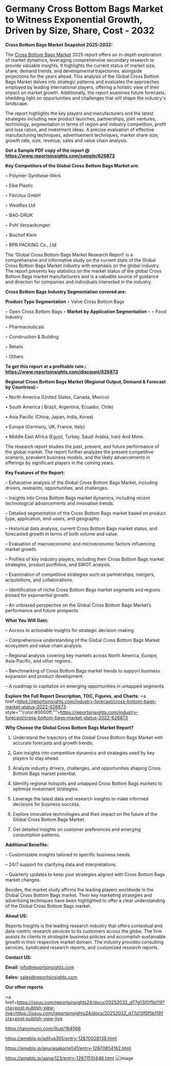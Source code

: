 # Germany Cross Bottom Bags Market to Witness Exponential Growth, Driven by Size, Share, Cost - 2032

<strong>Cross Bottom Bags Market Snapshot 2025-2032:</strong>

The <a href=https://www.reportsinsights.com/sample/626873>Cross Bottom Bags Market</a> 2025 report offers an in-depth exploration of market dynamics, leveraging comprehensive secondary research to provide valuable insights. It highlights the current status of market size, share, demand trends, and developmental trajectories, alongside projections for the years ahead. This analysis of the Global Cross Bottom Bags Market delves into strategic patterns and evaluates the approaches employed by leading international players, offering a holistic view of their impact on market growth. Additionally, the report examines future forecasts, shedding light on opportunities and challenges that will shape the industry's landscape.

The report highlights the key players and manufacturers and the latest strategies including new product launches, partnerships, joint ventures, technology, segmentation in terms of region and industry competition, profit and loss ration, and investment ideas. A precise evaluation of effective manufacturing techniques, advertisement techniques, market share size, growth rate, size, revenue, sales and value chain analysis.

<strong>Get a Sample PDF copy of the report @ <a href=https://www.reportsinsights.com/sample/626873 style=color:#0000ff;>https://www.reportsinsights.com/sample/626873</a></strong>

<strong>Key Competitors of the Global Cross Bottom Bags Market are:</strong>

‣ Polymer-Synthese-Werk

‣ Elke Plastic

‣ Fibrolux GmbH

‣ Westflex Ltd

‣ BAG-DRUK

‣ Pohl Verpackungen

‣ Bischof  Klein

‣ BPB PACKING Co., Ltd

The ‘Global Cross Bottom Bags Market Research Report’ is a comprehensive and informative study on the current state of the Global Cross Bottom Bags Market industry with emphasis on the global industry. The report presents key statistics on the market status of the global Cross Bottom Bags market manufacturers and is a valuable source of guidance and direction for companies and individuals interested in the industry.

<strong>Cross Bottom Bags Industry Segmentation covered are:</strong>

<strong>Product Type Segmentation</strong>
‣
Valve Cross Bottom Bags

‣ Open Cross Bottom Bags
‣ 
<strong>Market by Application Segmentation</strong>
‣
‣  Food Industry

‣ Pharmaceuticals

‣ Construction & Building

‣ Retails

‣ Others

<strong>To get this report at a profitable rate.: <a href=https://www.reportsinsights.com/discount/626873 style=color:#0000ff;>https://www.reportsinsights.com/discount/626873</a></strong>

<strong>Regional Cross Bottom Bags Market (Regional Output, Demand &amp; Forecast by Countries):-</strong>

• North America (United States, Canada, Mexico)

• South America ( Brazil, Argentina, Ecuador, Chile)

• Asia Pacific (China, Japan, India, Korea)

• Europe (Germany, UK, France, Italy)

• Middle East Africa (Egypt, Turkey, Saudi Arabia, Iran) And More.

The research report studies the past, present, and future performance of the global market. The report further analyzes the present competitive scenario, prevalent business models, and the likely advancements in offerings by significant players in the coming years.

<strong>Key Features of the Report:</strong>

– Exhaustive analysis of the Global Cross Bottom Bags Market, including drivers, restraints, opportunities, and challenges.

– Insights into Cross Bottom Bags market dynamics, including recent technological advancements and innovation trends.

– Detailed segmentation of the Cross Bottom Bags market based on product type, application, end-users, and geography.

– Historical data analysis, current Cross Bottom Bags market status, and forecasted growth in terms of both volume and value.

– Evaluation of macroeconomic and microeconomic factors influencing market growth.

– Profiles of key industry players, including their Cross Bottom Bags market strategies, product portfolios, and SWOT analysis.

– Examination of competitive strategies such as partnerships, mergers, acquisitions, and collaborations.

– Identification of niche Cross Bottom Bags market segments and regions poised for exponential growth.

– An unbiased perspective on the Global Cross Bottom Bags Market’s performance and future prospects.

<strong>What You Will Gain:</strong>

– Access to actionable insights for strategic decision-making.

– Comprehensive understanding of the Global Cross Bottom Bags Market ecosystem and value chain analysis.

– Regional analysis covering key markets across North America, Europe, Asia-Pacific, and other regions.

– Benchmarking of Cross Bottom Bags market trends to support business expansion and product development.

– A roadmap to capitalize on emerging opportunities in untapped segments.

<strong>Explore the Full Report Description, TOC, Figures, and Charts:</strong>
<a href=https://reportsinsights.com/industry-forecast/cross-bottom-bags-market-status-2022-626873 style=""color:#0000ff;"">https://reportsinsights.com/industry-forecast/cross-bottom-bags-market-status-2022-626873</a>

<strong>Why Choose the Global Cross Bottom Bags Market Report?</strong>

1. Understand the trajectory of the Global Cross Bottom Bags Market with accurate forecasts and growth trends.

2. Gain insights into competitive dynamics and strategies used by key players to stay ahead.

3. Analyze industry drivers, challenges, and opportunities shaping Cross Bottom Bags market potential.

4. Identify regional hotspots and untapped Cross Bottom Bags markets to optimize investment strategies.

5. Leverage the latest data and research insights to make informed decisions for business success.

6. Explore innovative technologies and their impact on the future of the Global Cross Bottom Bags Market.

7. Get detailed insights on customer preferences and emerging consumption patterns.

<strong>Additional Benefits:</strong>

– Customizable insights tailored to specific business needs.

– 24/7 support for clarifying data and interpretations.

– Quarterly updates to keep your strategies aligned with Cross Bottom Bags market changes.

Besides, the market study affirms the leading players worldwide in the Global Cross Bottom Bags market. Their key marketing strategies and advertising techniques have been highlighted to offer a clear understanding of the Global Cross Bottom Bags market.

<strong><strong>About US</strong>:</strong>

Reports Insights is the leading research industry that offers contextual and data-centric research services to its customers across the globe. The firm assists its clients to strategize business policies and accomplish sustainable growth in their respective market domain. The industry provides consulting services, syndicated research reports, and customized research reports.

<strong>Contact US:</strong>

<p class=><b>Email:</b> <a href=mailto:info@reportsinsights.com>info@reportsinsights.com</a></p>
<p class=><b>Sales:</b> <a href=mailto:sales@reportsinsights.com>sales@reportsinsights.com</a></p>

<strong>Our other reports</strong>

<a href=https://issuu.com/reportsinsights24/docs/20252032_d77d13f0f5b119?cta=post-publish-view-live>https://issuu.com/reportsinsights24/docs/20252032_d77d13f0f5b119?cta=post-publish-view-live</a>

<a href=https://tanomuno.com/illust/164566>https://tanomuno.com/illust/164566</a>

<a href=https://ameblo.jp/aditya365/entry-12870028138.html>https://ameblo.jp/aditya365/entry-12870028138.html</a>

<a href=https://ameblo.jp/anuragakarte041/entry-12870854162.html>https://ameblo.jp/anuragakarte041/entry-12870854162.html</a>

<a href=https://ameblo.jp/aanar123/entry-12871510446.html>https://ameblo.jp/aanar123/entry-12871510446.html</a>
![image](https://github.com/user-attachments/assets/fc48b85f-2688-4d63-b629-d812e0c53884)
